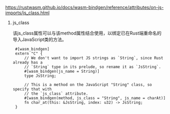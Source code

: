https://rustwasm.github.io/docs/wasm-bindgen/reference/attributes/on-js-imports/js_class.html

1. js_class

   该js_class属性可以与该method属性结合使用，以绑定已在Rust端重命名的导入JavaScript类的方法。



        #[wasm_bindgen]
        extern "C" {
            // We don't want to import JS strings as `String`, since Rust already has a
            // `String` type in its prelude, so rename it as `JsString`.
            #[wasm_bindgen(js_name = String)]
            type JsString;

            // This is a method on the JavaScript "String" class, so specify that with
            // the `js_class` attribute.
            #[wasm_bindgen(method, js_class = "String", js_name = charAt)]
            fn char_at(this: &JsString, index: u32) -> JsString;
        }